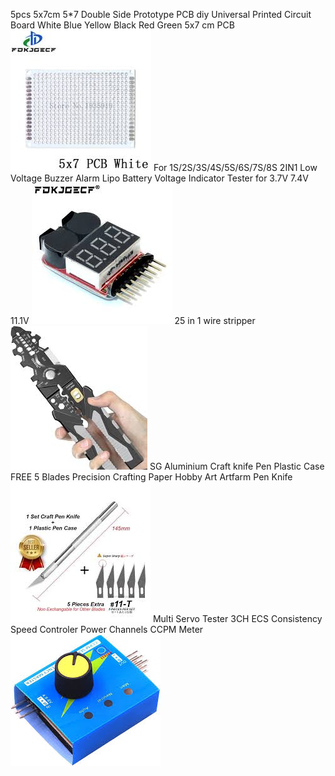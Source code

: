 5pcs 5x7cm 5*7 Double Side Prototype PCB diy Universal Printed Circuit Board White Blue Yellow Black Red Green 5x7 cm PCB
![](Pasted%20image%2020241020023337.png)
For 1S/2S/3S/4S/5S/6S/7S/8S 2IN1 Low Voltage Buzzer Alarm Lipo Battery Voltage Indicator Tester for 3.7V 7.4V 11.1V
![](Pasted%20image%2020241020023353.png)
25 in 1 wire stripper
![](Pasted%20image%2020241020023408.png)
SG Aluminium Craft knife Pen Plastic Case FREE 5 Blades Precision Crafting Paper Hobby Art Artfarm Pen Knife
![](Pasted%20image%2020241020023432.png)
Multi Servo Tester 3CH ECS Consistency Speed Controler Power Channels CCPM Meter
![](Pasted%20image%2020241020023451.png)